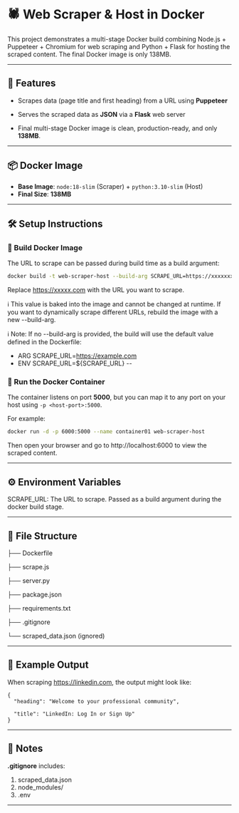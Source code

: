 # 🕷️ Web Scraper & Host in Docker

This project demonstrates a multi-stage Docker build combining Node.js + Puppeteer + Chromium for web scraping and Python + Flask for hosting the scraped content. The final Docker image is only 138MB.

---
## 🚀 Features
- Scrapes data (page title and first heading) from a URL using **Puppeteer**

- Serves the scraped data as **JSON** via a **Flask** web server

- Final multi-stage Docker image is clean, production-ready, and only **138MB**.

---
## 📦 Docker Image
- **Base Image**:
   `node:18-slim` (Scraper) + `python:3.10-slim` (Host)
- **Final Size**: **138MB**

---
## 🛠️ Setup Instructions

 ### 🔧 Build Docker Image
The URL to scrape can be passed during build time as a build argument:
```bash
docker build -t web-scraper-host --build-arg SCRAPE_URL=https://xxxxxxx.com .
```
Replace https://xxxxx.com with the URL you want to scrape.


ℹ️ This value is baked into the image and cannot be changed at runtime. If you want to dynamically scrape different URLs, rebuild the image with a new --build-arg.

ℹ️ Note: If no --build-arg is provided, the build will use the default value defined in the Dockerfile:
- ARG SCRAPE_URL=https://example.com
- ENV SCRAPE_URL=${SCRAPE_URL}
--

 ### 🐳 Run the Docker Container
 The container listens on port **5000**, but you can map it to any port on your host using `-p <host-port>:5000`.
 
For example:

```bash
docker run -d -p 6000:5000 --name container01 web-scraper-host
```


Then open your browser and go to http://localhost:6000 to view the scraped content.


---


## ⚙️ Environment Variables

SCRAPE_URL: The URL to scrape. Passed as a build argument during the docker build stage.


---

## 📁 File Structure


├── Dockerfile

├── scrape.js

├── server.py

├── package.json

├── requirements.txt

├── .gitignore

└── scraped_data.json  (ignored)

---
## 📃 Example Output
When scraping https://linkedin.com, the output might look like:

```
{
  "heading": "Welcome to your professional community",
  
  "title": "LinkedIn: Log In or Sign Up"
}
```
---
## 🛑 Notes
**.gitignore** includes:
 1. scraped_data.json
 2. node_modules/
 3. .env
---





